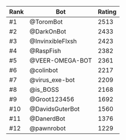 Rank|Bot|Rating
---|---|---
#1|@ToromBot|2513
#2|@DarkOnBot|2433
#3|@InvinxibleFlxsh|2423
#4|@RaspFish|2382
#5|@VEER-OMEGA-BOT|2361
#6|@colinbot|2217
#7|@virus_exe-bot|2209
#8|@is_BOSS|2168
#9|@Groot123456|1692
#10|@DavidsGuterBot|1560
#11|@DanerdBot|1376
#12|@pawnrobot|1229
